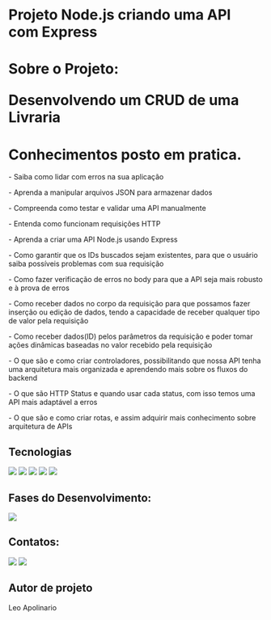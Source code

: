 
<h1>Projeto Node.js criando uma API com Express</h1>

<h1>Sobre o Projeto:<p> Desenvolvendo um CRUD de uma Livraria</p></h1>



<h1>Conhecimentos posto em pratica.</h1>
<p>- Saiba como lidar com erros na sua aplicação</p>
<p>- Aprenda a manipular arquivos JSON para armazenar dados</p>
<p>- Compreenda como testar e validar uma API manualmente</p>
<p>- Entenda como funcionam requisições HTTP</p>
<p>- Aprenda a criar uma API Node.js usando Express</p>
<p>- Como garantir que os IDs buscados sejam existentes, para que o usuário saiba possíveis problemas com sua requisição</p>
<p>- Como fazer verificação de erros no body para que a API seja mais robusto e à prova de erros</p>
<p>- Como receber dados no corpo da requisição para que possamos fazer inserção ou edição de dados, tendo a capacidade de receber qualquer tipo de valor pela requisição</p>
<p>- Como receber dados(ID) pelos parâmetros da requisição e poder tomar ações dinâmicas baseadas no valor recebido pela requisição</p>
<p>- O que são e como criar controladores, possibilitando que nossa API tenha uma arquitetura mais organizada e aprendendo mais sobre os fluxos do backend</p>
<p>- O que são HTTP Status e quando usar cada status, com isso temos uma API mais adaptável a erros </p>
<p>- O que são e como criar rotas, e assim adquirir mais conhecimento sobre arquitetura de APIs</p>


  

##  Tecnologias
<div>
  <img src="https://img.shields.io/badge/vscode-00BFFF?style=for-the-badge&logo=visualstudio&logoColor=black">
  <img src="https://img.shields.io/badge/typescript-88bcd1?style=for-the-badge&logo=typescript&logoColor=black">
  <img src="https://img.shields.io/badge/JavaScript-F7DF1E?style=for-the-badge&logo=javascript&logoColor=black">
  <img src="https://img.shields.io/badge/Git-FF3300?style=for-the-badge&logo=Git&logoColor=black">
  <img src="https://img.shields.io/badge/Github-808080?style=for-the-badge&logo=Github&logoColor=black">

  
</div>

## Fases do Desenvolvimento:

</div>
<p align="right , float: right">
<img loading="lazy" src="http://img.shields.io/static/v1?label=STATUS&message=Back-End%20Em-Desenvolvimento&color=F7DF1E&style=for-the-badge"/>
</p>


## Contatos:

<div>
<a href = "leosantosap@outlook.com"><img loading="lazy" src="https://img.shields.io/badge/outlook-D14836?style=for-the-badge&logo=outlook&logoColor=white" target="_blank"></a>
<a href="https://www.linkedin.com/in/leobaldo-apolinario" target="_blank">
  <img loading="lazy" src="https://img.shields.io/badge/-LinkedIn-%230077B5?style=for-the-badge&logo=linkedin&logoColor=white" target="_blank"></a> 

</div>

## Autor de projeto

Leo Apolinario







 
 
